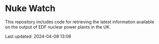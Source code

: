 # Nuke Watch

This repository includes code for retrieving the latest information available on the output of EDF nuclear power plants in the UK.

Last updated: 2024-04-08 13:08